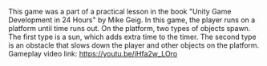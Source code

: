This game was a part of a practical lesson in the book "Unity Game Development in 24 Hours" by Mike Geig.
In this game, the player runs on a platform until time runs out. On the platform, two types of objects spawn. The first type is a sun, which adds extra time to the timer. The second type is an obstacle that slows down the player and other objects on the platform.
Gameplay video link: https://youtu.be/iHfa2w_LOro
